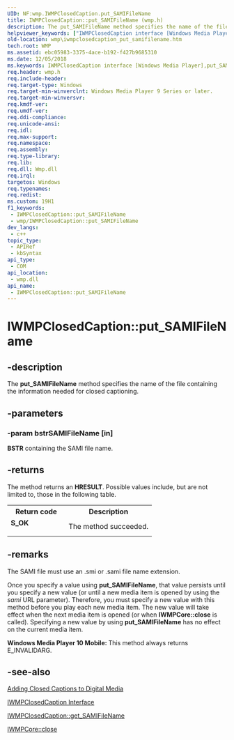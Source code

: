 ```yaml
---
UID: NF:wmp.IWMPClosedCaption.put_SAMIFileName
title: IWMPClosedCaption::put_SAMIFileName (wmp.h)
description: The put_SAMIFileName method specifies the name of the file containing the information needed for closed captioning.
helpviewer_keywords: ["IWMPClosedCaption interface [Windows Media Player]","put_SAMIFileName method","IWMPClosedCaption.put_SAMIFileName","IWMPClosedCaption::put_SAMIFileName","IWMPClosedCaptionput_SAMIFileName","put_SAMIFileName","put_SAMIFileName method [Windows Media Player]","put_SAMIFileName method [Windows Media Player]","IWMPClosedCaption interface","wmp.iwmpclosedcaption_put_samifilename","wmp/IWMPClosedCaption::put_SAMIFileName"]
old-location: wmp\iwmpclosedcaption_put_samifilename.htm
tech.root: WMP
ms.assetid: ebc05983-3375-4ace-b192-f427b9685310
ms.date: 12/05/2018
ms.keywords: IWMPClosedCaption interface [Windows Media Player],put_SAMIFileName method, IWMPClosedCaption.put_SAMIFileName, IWMPClosedCaption::put_SAMIFileName, IWMPClosedCaptionput_SAMIFileName, put_SAMIFileName, put_SAMIFileName method [Windows Media Player], put_SAMIFileName method [Windows Media Player],IWMPClosedCaption interface, wmp.iwmpclosedcaption_put_samifilename, wmp/IWMPClosedCaption::put_SAMIFileName
req.header: wmp.h
req.include-header: 
req.target-type: Windows
req.target-min-winverclnt: Windows Media Player 9 Series or later.
req.target-min-winversvr: 
req.kmdf-ver: 
req.umdf-ver: 
req.ddi-compliance: 
req.unicode-ansi: 
req.idl: 
req.max-support: 
req.namespace: 
req.assembly: 
req.type-library: 
req.lib: 
req.dll: Wmp.dll
req.irql: 
targetos: Windows
req.typenames: 
req.redist: 
ms.custom: 19H1
f1_keywords:
 - IWMPClosedCaption::put_SAMIFileName
 - wmp/IWMPClosedCaption::put_SAMIFileName
dev_langs:
 - c++
topic_type:
 - APIRef
 - kbSyntax
api_type:
 - COM
api_location:
 - wmp.dll
api_name:
 - IWMPClosedCaption::put_SAMIFileName
---
```


# IWMPClosedCaption::put_SAMIFileName


## -description

The <b>put_SAMIFileName</b> method specifies the name of the file containing the information needed for closed captioning.

## -parameters

### -param bstrSAMIFileName [in]

<b>BSTR</b> containing the SAMI file name.

## -returns

The method returns an <b>HRESULT</b>. Possible values include, but are not limited to, those in the following table.

<table>
<tr>
<th>Return code</th>
<th>Description</th>
</tr>
<tr>
<td width="40%">
<dl>
<dt><b>S_OK</b></dt>
</dl>
</td>
<td width="60%">
The method succeeded.

</td>
</tr>
</table>

## -remarks

The SAMI file must use an .smi or .sami file name extension.

Once you specify a value using <b>put_SAMIFileName</b>, that value persists until you specify a new value (or until a new media item is opened by using the <i>sami</i> URL parameter). Therefore, you must specify a new value with this method before you play each new media item. The new value will take effect when the next media item is opened (or when <b>IWMPCore::close</b> is called). Specifying a new value by using <b>put_SAMIFileName</b> has no effect on the current media item.

<b>Windows Media Player 10 Mobile: </b>This method always returns E_INVALIDARG.

## -see-also

<a href="/windows/desktop/WMP/adding-closed-captions-to-digital-media">Adding Closed Captions to Digital Media</a>



<a href="/windows/desktop/api/wmp/nn-wmp-iwmpclosedcaption">IWMPClosedCaption Interface</a>



<a href="/windows/desktop/api/wmp/nf-wmp-iwmpclosedcaption-get_samifilename">IWMPClosedCaption::get_SAMIFileName</a>



<a href="/windows/desktop/api/wmp/nf-wmp-iwmpcore-close">IWMPCore::close</a>

